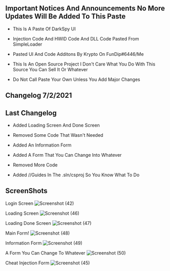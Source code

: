 Important Notices And Announcements No More Updates Will Be Added To This Paste
------------------------------------------------------------------------------------------------------------
- This Is A Paste Of DarkSpy UI 

- Injection Code And HWID Code And DLL Code Pasted From SimpleLoader 

- Pasted UI And Code Additons By Krypto On FunDip#6446/Me                                                   

- This Is An Open Source Project I Don't Care What You Do With This Source You Can Sell It Or Whatever     

- Do Not Call Paste Your Own Unless You Add Major Changes                                          

Changelog 7/2/2021
-------------------------------------------------------------------------------------------------------------
Last Changelog
-------------------------------------------------------------------------------------------------------------
- Added Loading Screen And Done Screen 

- Removed Some Code That Wasn't Needed

- Added An Information Form

- Added A Form That You Can Change Into Whatever

- Removed More Code

- Added //Guides In The .sln/csproj So You Know What To Do

ScreenShots
-------------------------------------------------------------------------------------------------------------
Login Screen 
![Screenshot (42)](https://user-images.githubusercontent.com/83477843/124200817-199d9880-da8b-11eb-8a35-59c1d1396603.png)


Loading Screen
![Screenshot (46)](https://user-images.githubusercontent.com/83477843/124206048-60918b00-da97-11eb-80be-a2fe100779fe.png)


Loading Done Screen
![Screenshot (47)](https://user-images.githubusercontent.com/83477843/124206070-6a1af300-da97-11eb-8ce6-edcfd278d4ce.png)


Main Form!
![Screenshot (48)](https://user-images.githubusercontent.com/83477843/124212112-39d95180-daa3-11eb-9203-2c5083aa176f.png)


Information Form
![Screenshot (49)](https://user-images.githubusercontent.com/83477843/124212141-48c00400-daa3-11eb-845f-b3fc2a7ec819.png)


A Form You Can Change To Whatever
![Screenshot (50)](https://user-images.githubusercontent.com/83477843/124212167-57a6b680-daa3-11eb-897e-f8ba72cb47cd.png)



Cheat Injection Form
![Screenshot (45)](https://user-images.githubusercontent.com/83477843/124200927-6a14f600-da8b-11eb-9295-5ca31cf67270.png)

